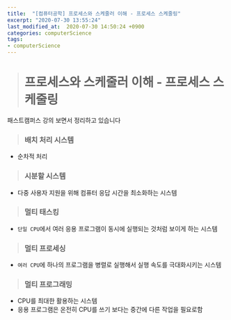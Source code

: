 ```yaml
---
title:  "[컴퓨터공학] 프로세스와 스케줄러 이해 - 프로세스 스케줄링"
excerpt: "2020-07-30 13:55:24"
last_modified_at:  2020-07-30 14:50:24 +0900
categories: computerScience
tags:
- computerScience
---
```


># 프로세스와 스케줄러 이해 - 프로세스 스케줄링  

패스트캠퍼스 강의 보면서 정리하고 있습니다  


>### 배치 처리 시스템  

- 순차적 처리  


>### 시분할 시스템  

- 다중 사용자 지원을 위해 컴퓨터 응답 시간을 최소화하는 시스템  


>### 멀티 태스킹  

- `단일 CPU`에서 여러 응용 프로그램이 동시에 실행되는 것처럼 보이게 하는 시스템  


>### 멀티 프로세싱  

- `여러 CPU`에 하나의 프로그램을 병렬로 실행해서 실행 속도를 극대화시키는 시스템  


>### 멀티 프로그래밍  

- CPU를 최대한 활용하는 시스템  
- 응용 프로그램은 온전히 CPU를 쓰기 보다는 중간에 다른 작업을 필요로함  
